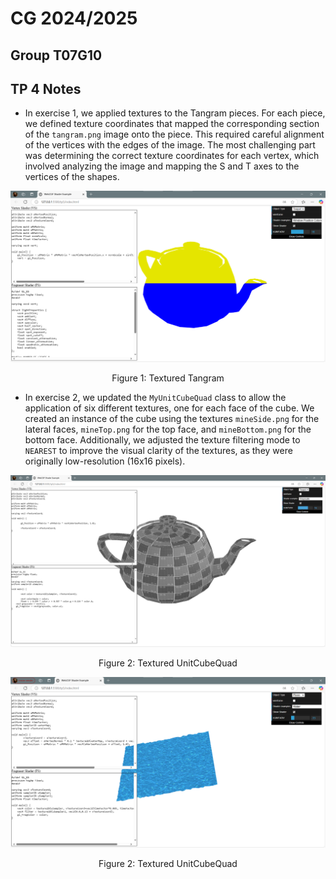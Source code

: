 # CG 2024/2025

## Group T07G10

## TP 4 Notes

- In exercise 1, we applied textures to the Tangram pieces. For each piece, we defined texture coordinates that mapped the corresponding section of the `tangram.png` image onto the piece. This required careful alignment of the vertices with the edges of the image. The most challenging part was determining the correct texture coordinates for each vertex, which involved analyzing the image and mapping the S and T axes to the vertices of the shapes.

![Tangram](screenshots/cg-t07g10-tp5-1.png)
<p align="center">Figure 1: Textured Tangram</p>

- In exercise 2, we updated the `MyUnitCubeQuad` class to allow the application of six different textures, one for each face of the cube. We created an instance of the cube using the textures `mineSide.png` for the lateral faces, `mineTop.png` for the top face, and `mineBottom.png` for the bottom face. Additionally, we adjusted the texture filtering mode to `NEAREST` to improve the visual clarity of the textures, as they were originally low-resolution (16x16 pixels).

![UnitCubeQuad](screenshots/cg-t07g10-tp5-2.png)
<p align="center">Figure 2: Textured UnitCubeQuad</p>


![UnitCubeQuad](screenshots/cg-t07g10-tp5-3.png)
<p align="center">Figure 2: Textured UnitCubeQuad</p>

